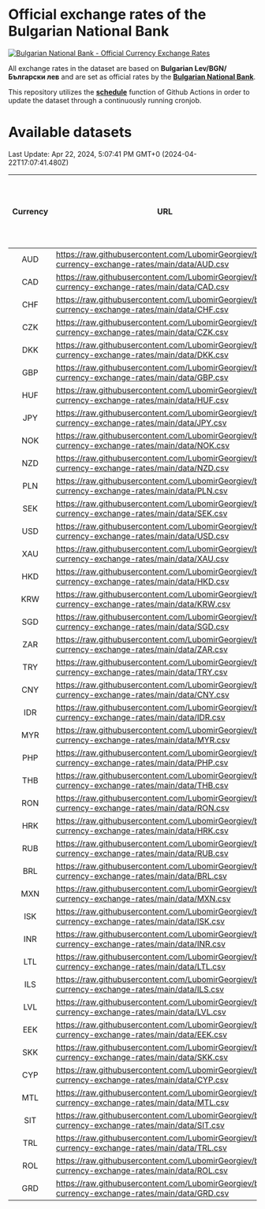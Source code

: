 # Official exchange rates of the Bulgarian National Bank

[![Bulgarian National Bank - Official Currency Exchange Rates](https://github.com/LubomirGeorgiev/bnb-currency-exchange-rates/actions/workflows/update-rates.yml/badge.svg?branch=main)](https://github.com/LubomirGeorgiev/bnb-currency-exchange-rates/actions/workflows/update-rates.yml)

All exchange rates in the dataset are based on **Bulgarian Lev/BGN/Български лев** and are set as official rates by the [**Bulgarian National Bank**](https://www.bnb.bg/Statistics/StExternalSector/StExchangeRates/StERForeignCurrencies/index.htm?toLang=_EN).

This repository utilizes the [**schedule**](https://docs.github.com/en/actions/reference/events-that-trigger-workflows) function of Github Actions in order to update the dataset through a continuously running cronjob.

# Available datasets

<!-- START LINKS (DO NOT EVER FU*ING DELETE THIS COMMENT FOR THE LOVE OF YOUR LIFE!!! IF YOU ARE CURIOS HOW IT WORKS, YOU CAN HAVE A LOOK AT ./src/updateReadme.ts) -->

Last Update: Apr 22, 2024, 5:07:41 PM GMT+0 (2024-04-22T17:07:41.480Z)

| Currency | URL                                                                                             | Number of records | Number of missing days that were filled in |
| :------: | ----------------------------------------------------------------------------------------------- | :---------------: | :----------------------------------------: |
|   AUD    | https://raw.githubusercontent.com/LubomirGeorgiev/bnb-currency-exchange-rates/main/data/AUD.csv |       8834        |                    2728                    |
|   CAD    | https://raw.githubusercontent.com/LubomirGeorgiev/bnb-currency-exchange-rates/main/data/CAD.csv |       8834        |                    2728                    |
|   CHF    | https://raw.githubusercontent.com/LubomirGeorgiev/bnb-currency-exchange-rates/main/data/CHF.csv |       8834        |                    2728                    |
|   CZK    | https://raw.githubusercontent.com/LubomirGeorgiev/bnb-currency-exchange-rates/main/data/CZK.csv |       8834        |                    2728                    |
|   DKK    | https://raw.githubusercontent.com/LubomirGeorgiev/bnb-currency-exchange-rates/main/data/DKK.csv |       8834        |                    2728                    |
|   GBP    | https://raw.githubusercontent.com/LubomirGeorgiev/bnb-currency-exchange-rates/main/data/GBP.csv |       8834        |                    2728                    |
|   HUF    | https://raw.githubusercontent.com/LubomirGeorgiev/bnb-currency-exchange-rates/main/data/HUF.csv |       8834        |                    2728                    |
|   JPY    | https://raw.githubusercontent.com/LubomirGeorgiev/bnb-currency-exchange-rates/main/data/JPY.csv |       8834        |                    2728                    |
|   NOK    | https://raw.githubusercontent.com/LubomirGeorgiev/bnb-currency-exchange-rates/main/data/NOK.csv |       8834        |                    2728                    |
|   NZD    | https://raw.githubusercontent.com/LubomirGeorgiev/bnb-currency-exchange-rates/main/data/NZD.csv |       8834        |                    2728                    |
|   PLN    | https://raw.githubusercontent.com/LubomirGeorgiev/bnb-currency-exchange-rates/main/data/PLN.csv |       8834        |                    2728                    |
|   SEK    | https://raw.githubusercontent.com/LubomirGeorgiev/bnb-currency-exchange-rates/main/data/SEK.csv |       8834        |                    2728                    |
|   USD    | https://raw.githubusercontent.com/LubomirGeorgiev/bnb-currency-exchange-rates/main/data/USD.csv |       8834        |                    2728                    |
|   XAU    | https://raw.githubusercontent.com/LubomirGeorgiev/bnb-currency-exchange-rates/main/data/XAU.csv |       8834        |                    2730                    |
|   HKD    | https://raw.githubusercontent.com/LubomirGeorgiev/bnb-currency-exchange-rates/main/data/HKD.csv |       8534        |                    2639                    |
|   KRW    | https://raw.githubusercontent.com/LubomirGeorgiev/bnb-currency-exchange-rates/main/data/KRW.csv |       8534        |                    2639                    |
|   SGD    | https://raw.githubusercontent.com/LubomirGeorgiev/bnb-currency-exchange-rates/main/data/SGD.csv |       8534        |                    2639                    |
|   ZAR    | https://raw.githubusercontent.com/LubomirGeorgiev/bnb-currency-exchange-rates/main/data/ZAR.csv |       8534        |                    2639                    |
|   TRY    | https://raw.githubusercontent.com/LubomirGeorgiev/bnb-currency-exchange-rates/main/data/TRY.csv |       7014        |                    2167                    |
|   CNY    | https://raw.githubusercontent.com/LubomirGeorgiev/bnb-currency-exchange-rates/main/data/CNY.csv |       6896        |                    2133                    |
|   IDR    | https://raw.githubusercontent.com/LubomirGeorgiev/bnb-currency-exchange-rates/main/data/IDR.csv |       6896        |                    2133                    |
|   MYR    | https://raw.githubusercontent.com/LubomirGeorgiev/bnb-currency-exchange-rates/main/data/MYR.csv |       6896        |                    2133                    |
|   PHP    | https://raw.githubusercontent.com/LubomirGeorgiev/bnb-currency-exchange-rates/main/data/PHP.csv |       6896        |                    2133                    |
|   THB    | https://raw.githubusercontent.com/LubomirGeorgiev/bnb-currency-exchange-rates/main/data/THB.csv |       6896        |                    2133                    |
|   RON    | https://raw.githubusercontent.com/LubomirGeorgiev/bnb-currency-exchange-rates/main/data/RON.csv |       6837        |                    2115                    |
|   HRK    | https://raw.githubusercontent.com/LubomirGeorgiev/bnb-currency-exchange-rates/main/data/HRK.csv |       6419        |                    1983                    |
|   RUB    | https://raw.githubusercontent.com/LubomirGeorgiev/bnb-currency-exchange-rates/main/data/RUB.csv |       6123        |                    1894                    |
|   BRL    | https://raw.githubusercontent.com/LubomirGeorgiev/bnb-currency-exchange-rates/main/data/BRL.csv |       5926        |                    1836                    |
|   MXN    | https://raw.githubusercontent.com/LubomirGeorgiev/bnb-currency-exchange-rates/main/data/MXN.csv |       5926        |                    1836                    |
|   ISK    | https://raw.githubusercontent.com/LubomirGeorgiev/bnb-currency-exchange-rates/main/data/ISK.csv |       5832        |                    1804                    |
|   INR    | https://raw.githubusercontent.com/LubomirGeorgiev/bnb-currency-exchange-rates/main/data/INR.csv |       5557        |                    1720                    |
|   LTL    | https://raw.githubusercontent.com/LubomirGeorgiev/bnb-currency-exchange-rates/main/data/LTL.csv |       5155        |                    1584                    |
|   ILS    | https://raw.githubusercontent.com/LubomirGeorgiev/bnb-currency-exchange-rates/main/data/ILS.csv |       4833        |                    1501                    |
|   LVL    | https://raw.githubusercontent.com/LubomirGeorgiev/bnb-currency-exchange-rates/main/data/LVL.csv |       4792        |                    1472                    |
|   EEK    | https://raw.githubusercontent.com/LubomirGeorgiev/bnb-currency-exchange-rates/main/data/EEK.csv |       3998        |                    1224                    |
|   SKK    | https://raw.githubusercontent.com/LubomirGeorgiev/bnb-currency-exchange-rates/main/data/SKK.csv |       2972        |                    914                     |
|   CYP    | https://raw.githubusercontent.com/LubomirGeorgiev/bnb-currency-exchange-rates/main/data/CYP.csv |       2904        |                    888                     |
|   MTL    | https://raw.githubusercontent.com/LubomirGeorgiev/bnb-currency-exchange-rates/main/data/MTL.csv |       2604        |                    799                     |
|   SIT    | https://raw.githubusercontent.com/LubomirGeorgiev/bnb-currency-exchange-rates/main/data/SIT.csv |       2542        |                    778                     |
|   TRL    | https://raw.githubusercontent.com/LubomirGeorgiev/bnb-currency-exchange-rates/main/data/TRL.csv |       1818        |                    559                     |
|   ROL    | https://raw.githubusercontent.com/LubomirGeorgiev/bnb-currency-exchange-rates/main/data/ROL.csv |       1697        |                    524                     |
|   GRD    | https://raw.githubusercontent.com/LubomirGeorgiev/bnb-currency-exchange-rates/main/data/GRD.csv |        359        |                    107                     |

<!-- END LINKS (DO NOT EVER FU*ING DELETE THIS COMMENT FOR THE LOVE OF YOUR LIFE!!! IF YOU ARE CURIOS HOW IT WORKS, YOU CAN HAVE A LOOK AT ./src/updateReadme.ts) -->
